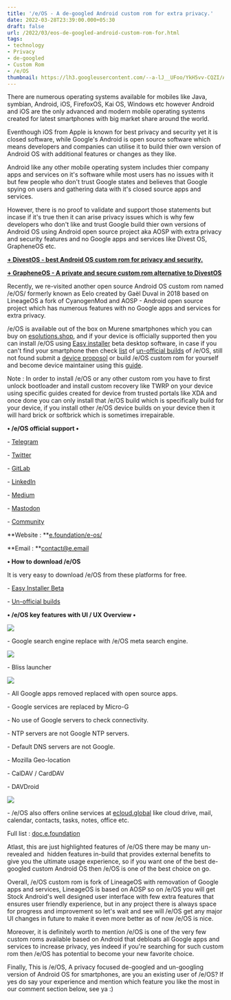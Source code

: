 ```yaml
---
title: '/e/OS - A de-googled Android custom rom for extra privacy.'
date: 2022-03-28T23:39:00.000+05:30
draft: false
url: /2022/03/eos-de-googled-android-custom-rom-for.html
tags: 
- technology
- Privacy
- de-googled
- Custom Rom
- /e/OS
thumbnail: https://lh3.googleusercontent.com/--a-lJ__UFoo/YkH5vv-CQZI/AAAAAAAAJ6M/3A_HX_rl1jcEhaReMVwJSdmCoocuZLZ4wCNcBGAsYHQ/s1600/1648490939895549-0.png
---
```


  

  

  

There are numerous operating systems available for mobiles like Java, symbian, Android, iOS, FirefoxOS, Kai OS, Windows etc however Android and iOS are the only advanced and modern mobile operating systems created for latest smartphones with big market share around the world.

  

Eventhough iOS from Apple is known for best privacy and security yet it is closed software, while Google's Android is open source software which means developers and companies can utilise it to build thier own version of Android OS with additional features or changes as they like.

  

Android like any other mobile operating system includes thier company apps and services on it's software while most users has no issues with it but few people who don't trust Google states and believes that Google spying on users and gathering data with it's closed source apps and services.

  

However, there is no proof to validate and support those statements but incase if it's true then it can arise privacy issues which is why few developers who don't like and trust Google build thier own versions of Android OS using Android open source project aka AOSP with extra privacy and security features and no Google apps and services like Divest OS, GrapheneOS etc.

  

**[+ DivestOS - best Android OS custom rom for privacy and security.](https://www.techtracker.in/2022/02/divestos-best-android-os-custom-rom-for.html?m=1)**

  

**[\+ GrapheneOS - A private and secure custom rom alternative to DivestOS](https://www.techtracker.in/2022/03/grapheneos-private-and-secure-custom.html?m=1)**

  

Recently, we re-visited another open source Android OS custom rom named /e/OS/ formerly known as Eelo created by Gaël Duval in 2018 based on LineageOS a fork of CyanogenMod and AOSP - Android open source project which has numerous features with no Google apps and services for extra privacy.

  

/e/OS is available out of the box on Murene smartphones which you can buy on [esolutions.shop](http://esolutions.shop), and if your device is officially supported then you can install /e/OS using [Easy installer](https://doc.e.foundation/easy-installer) beta desktop software, in case if you can't find your smartphone then check [list](https://community.e.foundation/t/release-plan-for-e-r-on-new-and-supported-devices/33802) of [un-official builds](https://community.e.foundation/t/list-of-unofficial-e-builds/17050) of /e/OS, still not found submit a [device proposol](https://community.e.foundation/c/e-devices/request-a-device) or build /e/OS custom rom for yourself and become device maintainer using this [guide](https://doc.e.foundation/rom-maintainer).

  

Note : In order to install /e/OS or any other custom rom you have to first unlock bootloader and install custom recovery like TWRP on your device using specific guides created for device from trusted portals like XDA and once done you can only install that /e/OS build which is specifically build for your device, if you install other /e/OS device builds on your device then it will hard brick or softbrick which is sometimes irrepairable.

  

**• /e/OS official support •**

\- [Telegram](https://t.me/mydataismydata)

\- [Twitter](https://twitter.com/e_mydata)

\- [GitLab](https://gitlab.e.foundation/e)  

\- [LinkedIn](https://www.linkedin.com/company/eelo.io/)

\- [Medium](https://edevelopers-blog.medium.com/)

\- [Mastodon](https://mastodon.social/@e_mydata)

\- [Community](https://community.e.foundation/)

  

**Website : **[e.foundation/e-os/](http://e.foundation/e-os/)

**Email : **[contact@e.email](mailto:contact@e.email)

  

**• How to download /e/OS**

  

It is very easy to download /e/OS from these platforms for free.

  

\- [Easy Installer Beta](https://doc.e.foundation/easy-installer)

\- [Un-official builds](https://community.e.foundation/t/list-of-unofficial-e-builds/17050)

  

**• /e/OS key features with UI / UX Overview •**

 ![](https://lh3.googleusercontent.com/-lGTUMO-z6ow/YkH5u3FOCJI/AAAAAAAAJ6I/4RLL5BMplE0OJviOj3MdsFIhr2yfY1qfwCNcBGAsYHQ/s1600/1648490936698001-1.png) 

  

  

\- Google search engine replace with /e/OS meta search engine.

  

 ![](https://lh3.googleusercontent.com/-Xh2msigMwEE/YkH5uDgvEPI/AAAAAAAAJ6E/JkKXQB1Mbf0va3En0PgVvkhZrDVWTSAcwCNcBGAsYHQ/s1600/1648490933168947-2.png) 

  

\- Bliss launcher

  

 ![](https://lh3.googleusercontent.com/-E_dqg_kx7-0/YkH5tBYeOGI/AAAAAAAAJ6A/rTCrmaaC86gWsX7baItG9qiwrvMLs2myACNcBGAsYHQ/s1600/1648490929668702-3.png) 

  

\- All Google apps removed replaced with open source apps.

  

\- Google services are replaced by Micro-G

  

\- No use of Google servers to check connectivity.

  

\- NTP servers are not Google NTP servers.

  

\- Default DNS servers are not Google.

  

\- Mozilla Geo-location

  

\- CalDAV / CardDAV

  

\- DAVDroid

  

 ![](https://lh3.googleusercontent.com/-kqoIzuuRWeY/YkH5scFEyjI/AAAAAAAAJ58/FUr239h1YEYhJWZlh7Df92qRocbtGaETgCNcBGAsYHQ/s1600/1648490924446333-4.png) 

  

\- /e/OS also offers online services at [ecloud.global](http://ecloud.global) like cloud drive, mail, calendar, contacts, tasks, notes, office etc.

  

Full list : [doc.e.foundation](https://doc.e.foundation/what-s-e#degoogling--ungoogling)

  

Atlast, this are just highlighted features of /e/OS there may be many un-revealed and  hidden features in-build that provides external benefits to give you the ultimate usage experience, so if you want one of the best de-googled custom Android OS then /e/OS is one of the best choice on go.

  

Overall, /e/OS custom rom is fork of LineageOS with removation of Google apps and services, LineageOS is based on AOSP so on /e/OS you will get Stock Android's well designed user interface with few extra features that ensures user friendly experience, but in any project there is always space for progress and improvement so let's wait and see will /e/OS get any major UI changes in future to make it even more better as of now /e/OS is nice.

  

Moreover, it is definitely worth to mention /e/OS is one of the very few custom roms available based on Android that debloats all Google apps and services to increase privacy, yes indeed if you're searching for such custom rom then /e/OS has potential to become your new favorite choice.

  

Finally, This is /e/OS, A privacy focused de-googled and un-googling version of Android OS for smartphones, are you an existing user of /e/OS? If yes do say your experience and mention which feature you like the most in our comment section below, see ya :)